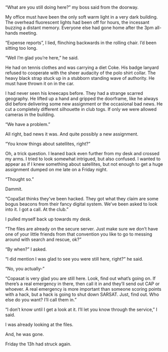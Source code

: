 “What are you still doing here?” my boss said from the doorway.

My office must have been the only soft warm light in a very dark building. The overhead fluorescent lights had been off for hours, the incessant buzzing a distant memory. Everyone else had gone home after the 3pm all-hands meeting.

“Expense reports”, I lied, flinching backwards in the rolling chair. I’d been sitting too long. 

“Well I’m glad you’re here,” he said. 

He had on tennis clothes and was carrying a diet Coke. His badge lanyard refused to cooperate with the sheer audacity of the polo shirt collar. The heavy black strap stuck up in a stubborn standing wave of authority. He must have thrown it on in the car. 

I had never seen his kneecaps before. They had a strange scarred geography. He lifted up a hand and gripped the doorframe, like he always did before delivering some new assignment or the occasional bad news. He cut a completely different silhouette in club togs. If only we were allowed cameras in the building.

“We have a problem.” 

All right, bad news it was. And quite possibly a new assignment.

“You know things about satellites, right?”

Oh, a trick question. I leaned back even further from my desk and crossed my arms. I tried to look somewhat intrigued, but also confused. I wanted to appear as if I knew something about satellites, but not enough to get a huge assignment dumped on me late on a Friday night. 

“Thought so.”

Dammit.

“CopaSat thinks they’ve been hacked. They got what they claim are some bogus beacons from their fancy digital system. We’ve been asked to look into it. I got a call. At the club.”

I pulled myself back up towards my desk. 

“The files are already on the secure server. Just make sure we don’t have one of your little friends from that convention you like to go to messing around with search and rescue, ok?”

“By when?” I asked.

“I did mention I was glad to see you were still here, right?” he said.

“No, you actually-”

“Copasat is very glad you are still here. Look, find out what’s going on. If there’s a real emergency in there, then call it in and they’ll send out CAP or whoever. A real emergency is more important than someone scoring points with a hack, but a hack is going to shut down SARSAT. Just, find out. Who else do you want? I’ll call them in.” 

“I don’t know until I get a look at it. I’ll let you know through the service,” I said. 

I was already looking at the files. 

And, he was gone.

Friday the 13h had struck again.
